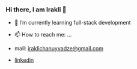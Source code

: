 ### Hi there, I am Irakli 👋

- 🌱 I’m currently learning full-stack development

- 📫 How to reach me: ...

- mail: iraklichanuyvadze@gmail.com

- [linkedin](https://www.linkedin.com/in/iraklichano/)

<!--
**IrakliChanukvadze/IrakliChanukvadze** is a ✨ _special_ ✨ repository because its `README.md` (this file) appears on your GitHub profile.

Here are some ideas to get you started:

- 🔭 I’m currently working on ...

- 👯 I’m looking to collaborate on ...

-->
